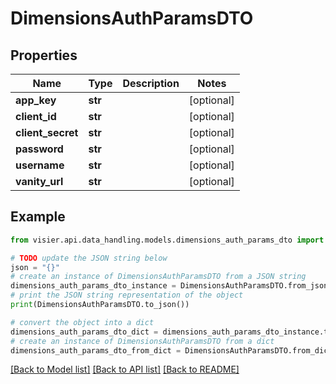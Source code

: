 # DimensionsAuthParamsDTO


## Properties

Name | Type | Description | Notes
------------ | ------------- | ------------- | -------------
**app_key** | **str** |  | [optional] 
**client_id** | **str** |  | [optional] 
**client_secret** | **str** |  | [optional] 
**password** | **str** |  | [optional] 
**username** | **str** |  | [optional] 
**vanity_url** | **str** |  | [optional] 

## Example

```python
from visier.api.data_handling.models.dimensions_auth_params_dto import DimensionsAuthParamsDTO

# TODO update the JSON string below
json = "{}"
# create an instance of DimensionsAuthParamsDTO from a JSON string
dimensions_auth_params_dto_instance = DimensionsAuthParamsDTO.from_json(json)
# print the JSON string representation of the object
print(DimensionsAuthParamsDTO.to_json())

# convert the object into a dict
dimensions_auth_params_dto_dict = dimensions_auth_params_dto_instance.to_dict()
# create an instance of DimensionsAuthParamsDTO from a dict
dimensions_auth_params_dto_from_dict = DimensionsAuthParamsDTO.from_dict(dimensions_auth_params_dto_dict)
```
[[Back to Model list]](../README.md#documentation-for-models) [[Back to API list]](../README.md#documentation-for-api-endpoints) [[Back to README]](../README.md)


